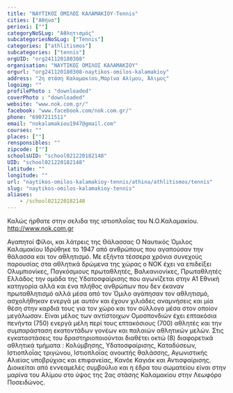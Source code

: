 ```yaml
---
title: "ΝΑΥΤΙΚΟΣ ΟΜΙΛΟΣ ΚΑΛΑΜΑΚΙΟΥ-Tennis"
cities: ["Αθήνα"]
perioxi: [""]
categoryNoSLug: "Αθλητισμός"
subcategoriesNoSLug: ["Tennis"]
categories: ["athlitismos"]
subcategories: ["tennis"]
orgUID: "org241120180308"
organisation: "ΝΑΥΤΙΚΟΣ ΟΜΙΛΟΣ ΚΑΛΑΜΑΚΙΟΥ"
orgurl: "org241120180308-naytikos-omilos-kalamakioy"
address: "2η στάση Καλαμακίου,Μαρίνα Αλίμου, Άλιμος"
logoimg: ""
profilePhoto : "downloaded"
coverPhoto : "downloaded"
website: "www.nok.com.gr/"
facebook: "www.facebook.com/nok.com.gr/"
phone: "6907211511"
email: "nokalamakiou1947@gmail.com"
courses: ""
places: [""]
rensponsibles: ""
zipcode: [""]
schoolsUID: "school021220182148"
UID: "school021220182148"
latitude: ""
longitude: ""
url: "naytikos-omilos-kalamakioy-tennis/athina/athlitismos/tennis"
slug: "naytikos-omilos-kalamakioy-tennis"
aliases:
    - /school021220182148
---
```



Καλώς ήρθατε στην σελιδα της ιστιοπλοΐας του Ν.Ο.Καλαμακίου. http://www.nok.com.gr

Αγαπητοί Φίλοι, και λάτρεις της Θάλασσας O Ναυτικός Όμιλος Καλαμακίου Ιδρύθηκε το 1947 από ανθρώπους που αγαπούσαν την θάλασσα και τον αθλητισμό. Με εξήντα τέσσερα χρόνια συνεχούς παρουσίας στα αθλητικά δρώμενα της χώρας ο ΝΟΚ έχει να επιδείξει Ολυμπιονίκες, Παγκόσμιους πρωταθλητές, Βαλκανιονίκες, Πρωταθλητές Ελλάδος την ομάδα της Υδατοσφαίρισης που αγωνίζεται στην Α1 Εθνική κατηγορία αλλά και ένα πλήθος ανθρώπων που δεν έκαναν πρωταθλητισμό αλλά μέσα από τον Όμιλο αγάπησαν τον αθλητισμό, ασχολήθηκαν ενεργά με αυτόν και έχουν χιλιάδες αναμνήσεις και μία θέση στην καρδιά τους για τον χώρο και τον σύλλογο μέσα στον οποίον μεγάλωσαν. Είναι μέλος των αντίστοιχων Ομοσπονδιών έχει επτακόσια πενήντα (750) ενεργά μέλη περί τους επτακόσιους (700) αθλητές και την συμπαράσταση εκατοντάδων γονέων και παλαιών αθλητικών μελών. Στις εγκαταστάσεις του δραστηριοποιούνται διαθέτει οκτώ (8) διαφορετικά αθλητικά τμήματα : Κολύμβησης, Υδατοσφαίρισης, Καταδύσεων, Ιστιοπλοΐας τριγώνου, Ιστιοπλοΐας ανοικτής θαλάσσης, Αγωνιστικής Αλιείας υποβρύχιας και επιφανείας, Κανόε Καγιάκ και Αντισφαίρισης. Διοικείται από εννεαμελές συμβούλιο και η έδρα του σωματείου είναι στην μαρίνα του Αλίμου στο ύψος της 2ας στάσης Καλαμακίου στην Λεωφόρο Ποσειδώνος.